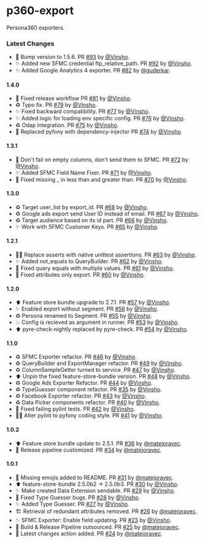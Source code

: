# p360-export

Persona360 exporters.

### Latest Changes

* :bookmark: Bump version to 1.5.6. PR [#93](https://github.com/DataSentics/p360-export/pull/93) by [@Vinsho](https://github.com/Vinsho).
* :sparkles: Added new SFMC credential ftp_relative_path. PR [#92](https://github.com/DataSentics/p360-export/pull/92) by [@Vinsho](https://github.com/Vinsho).
* :sparkles: Added Google Analytics 4 exporter. PR [#82](https://github.com/DataSentics/p360-export/pull/82) by [@guderkar](https://github.com/guderkar).
#### 1.4.0
* :construction_worker: Fixed release workflow PR [#81](https://github.com/DataSentics/p360-export/pull/81) by [@Vinsho](https://github.com/Vinsho).
* :recycle: Typo fix. PR [#79](https://github.com/DataSentics/p360-export/pull/79) by [@Vinsho](https://github.com/Vinsho).
* :sparkles: Fixed backward compatibility. PR [#77](https://github.com/DataSentics/p360-export/pull/77) by [@Vinsho](https://github.com/Vinsho).
* :sparkles: Added logic for loading env specific config. PR [#76](https://github.com/DataSentics/p360-export/pull/76) by [@Vinsho](https://github.com/Vinsho).
* :recycle: Odap integration. PR [#75](https://github.com/DataSentics/p360-export/pull/75) by [@Vinsho](https://github.com/Vinsho).
* :art: Replaced pyfony with dependency-injector PR [#74](https://github.com/DataSentics/p360-export/pull/74) by [@Vinsho](https://github.com/Vinsho)
#### 1.3.1
* :bug: Don't fail on empty columns, don't send them to SFMC. PR [#72](https://github.com/DataSentics/p360-export/pull/72) by [@Vinsho](https://github.com/Vinsho).
* :sparkles: Added SFMC Field Name Fixer. PR [#71](https://github.com/DataSentics/p360-export/pull/71) by [@Vinsho](https://github.com/Vinsho).
* :bug: Fixed missing _ in less than and greater than. PR [#70](https://github.com/DataSentics/p360-export/pull/70) by [@Vinsho](https://github.com/Vinsho).
#### 1.3.0
* :recycle: Target user_list by export_id. PR [#68](https://github.com/DataSentics/p360-export/pull/68) by [@Vinsho](https://github.com/Vinsho).
* :recycle: Google ads export send User ID instead of email. PR [#67](https://github.com/DataSentics/p360-export/pull/67) by [@Vinsho](https://github.com/Vinsho).
* :recycle: Target audience based on its id part. PR [#66](https://github.com/DataSentics/p360-export/pull/66) by [@Vinsho](https://github.com/Vinsho).
* :sparkles: Work with SFMC Customer Keys. PR [#65](https://github.com/DataSentics/p360-export/pull/65) by [@Vinsho](https://github.com/Vinsho).
#### 1.2.1
* :technologist: Replace asserts with native unittest assertions. PR [#63](https://github.com/DataSentics/p360-export/pull/63) by [@Vinsho](https://github.com/Vinsho).
* :sparkles: Added not_equals to QueryBuilder. PR [#62](https://github.com/DataSentics/p360-export/pull/62) by [@Vinsho](https://github.com/Vinsho).
* :bug: Fixed query equals with multiple values. PR [#61](https://github.com/DataSentics/p360-export/pull/61) by [@Vinsho](https://github.com/Vinsho).
* :bug: Fixed attributes only export. PR [#60](https://github.com/DataSentics/p360-export/pull/60) by [@Vinsho](https://github.com/Vinsho).
#### 1.2.0
* :arrow_up: Feature store bundle upgrade to 2.7.1. PR [#57](https://github.com/DataSentics/p360-export/pull/57) by [@Vinsho](https://github.com/Vinsho).
* :sparkles: Enabled export without segment. PR [#56](https://github.com/DataSentics/p360-export/pull/56) by [@Vinsho](https://github.com/Vinsho).
* :recycle: Persona renamed to Segment. PR [#55](https://github.com/DataSentics/p360-export/pull/55) by [@Vinsho](https://github.com/Vinsho).
* :boom: Config is recieved as argument in runner. PR [#53](https://github.com/DataSentics/p360-export/pull/53) by [@Vinsho](https://github.com/Vinsho).
* :arrow_up: pyre-check-nightly replaced by pyre-check. PR [#54](https://github.com/DataSentics/p360-export/pull/54) by [@Vinsho](https://github.com/Vinsho).
#### 1.1.0
* :recycle: SFMC Exporter refactor. PR [#46](https://github.com/DataSentics/p360-export/pull/46) by [@Vinsho](https://github.com/Vinsho).
* :recycle: QueryBuilder and ExportManager refactor. PR [#49](https://github.com/DataSentics/p360-export/pull/49) by [@Vinsho](https://github.com/Vinsho).
* :recycle: ColumnSampleGetter turned to service. PR [#47](https://github.com/DataSentics/p360-export/pull/47) by [@Vinsho](https://github.com/Vinsho).
* :arrow_up: Unpin the fixed feature-store-bundle version. PR [#48](https://github.com/DataSentics/p360-export/pull/48) by [@Vinsho](https://github.com/Vinsho).
* :recycle: Google Ads Exporter Refactor. PR [#44](https://github.com/DataSentics/p360-export/pull/44) by [@Vinsho](https://github.com/Vinsho).
* ♻️ TypeGuesser component refactor. PR [#35](https://github.com/DataSentics/p360-export/pull/35) by [@Vinsho](https://github.com/Vinsho).
* :recycle: Facebook Exporter refactor. PR [#43](https://github.com/DataSentics/p360-export/pull/43) by [@Vinsho](https://github.com/Vinsho).
* :recycle: Data Picker components refactor. PR [#40](https://github.com/DataSentics/p360-export/pull/40) by [@Vinsho](https://github.com/Vinsho).
* :green_heart: Fixed failing pylint tests. PR [#42](https://github.com/DataSentics/p360-export/pull/42) by [@Vinsho](https://github.com/Vinsho).
* :technologist: Alter pylint to pyfony coding style. PR [#41](https://github.com/DataSentics/p360-export/pull/41) by [@Vinsho](https://github.com/Vinsho).

#### 1.0.2
* :arrow_up: Feature store bundle update to 2.5.1. PR [#36](https://github.com/DataSentics/p360-export/pull/36) by [@matejoravec](https://github.com/matejoravec).
* :construction_worker: Release pipeline customized. PR [#34](https://github.com/DataSentics/p360-export/pull/34) by [@matejoravec](https://github.com/matejoravec).

#### 1.0.1
* :memo: Missing emojis added to README. PR [#31](https://github.com/DataSentics/p360-export/pull/31) by [@matejoravec](https://github.com/matejoravec).
* :arrow_up: feature-store-bundle 2.5.0b2 -> 2.5.0b3. PR [#30](https://github.com/DataSentics/p360-export/pull/30) by [@Vinsho](https://github.com/Vinsho).
* :sparkles: Make created Data Extension sendable. PR [#29](https://github.com/DataSentics/p360-export/pull/29) by [@Vinsho](https://github.com/Vinsho).
* :bug: Fixed Type Guesser bugs. PR [#28](https://github.com/DataSentics/p360-export/pull/28) by [@Vinsho](https://github.com/Vinsho).
* :sparkles: Added Type Guesser. PR [#27](https://github.com/DataSentics/p360-export/pull/27) by [@Vinsho](https://github.com/Vinsho).
* :building_construction: Retrieval of redundant attributes removed. PR [#26](https://github.com/DataSentics/p360-export/pull/26) by [@matejoravec](https://github.com/matejoravec).
* :sparkles: SFMC Exporter: Enable field updating. PR [#23](https://github.com/DataSentics/p360-export/pull/23) by [@Vinsho](https://github.com/Vinsho).
* :construction_worker: Build & Release Pipeline outsourced. PR [#25](https://github.com/DataSentics/p360-export/pull/25) by [@matejoravec](https://github.com/matejoravec).
* :construction_worker: Latest changes action added. PR [#24](https://github.com/DataSentics/p360-export/pull/24) by [@matejoravec](https://github.com/matejoravec).
